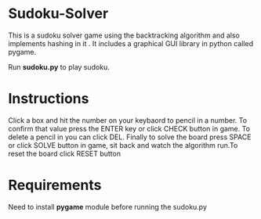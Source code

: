 # Sudoku-Solver
This is a sudoku solver game using the backtracking algorithm and also implements hashing in it . It includes a graphical GUI library in python called pygame.

Run **sudoku.py** to play sudoku.

# Instructions

Click a box and hit the number on your keybaord to pencil in a number. To confirm that value press the ENTER key or click CHECK button in game. To delete a pencil in you can click DEL. Finally to solve the board press SPACE or click SOLVE  button in game, sit back and watch the algorithm run.To reset the board click RESET button

# Requirements

Need to install **pygame** module before running the sudoku.py
